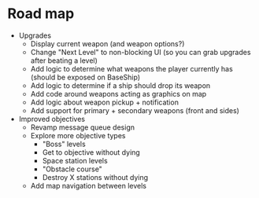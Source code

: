 # Road map

- Upgrades
  - Display current weapon (and weapon options?)
  - Change "Next Level" to non-blocking UI (so you can grab upgrades after beating a level)
  - Add logic to determine what weapons the player currently has (should be exposed on BaseShip)
  - Add logic to determine if a ship should drop its weapon
  - Add code around weapons acting as graphics on map
  - Add logic about weapon pickup + notification
  - Add support for primary + secondary weapons (front and sides)
- Improved objectives
  - Revamp message queue design
  - Explore more objective types
    - "Boss" levels
    - Get to objective without dying
    - Space station levels
    - "Obstacle course"
    - Destroy X stations without dying
  - Add map navigation between levels
